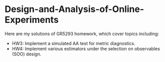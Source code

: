 # Design-and-Analysis-of-Online-Experiments

Here are my solutions of GR5293 homework, which cover topics including:

- HW3: Implement a simulated AA test for metric diagnostics.
- HW4: Implement various estimators under the selection on observables (SOO) design.
